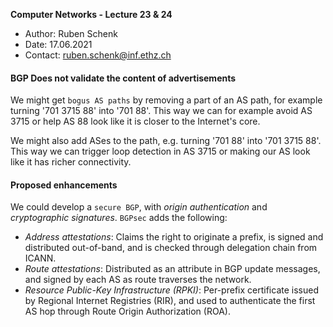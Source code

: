 **Computer Networks - Lecture 23 & 24**

- Author: Ruben Schenk
- Date: 17.06.2021
- Contact: ruben.schenk@inf.ethz.ch

#### BGP Does not validate the content of advertisements

We might get `bogus AS paths` by removing a part of an AS path, for example turning '701 3715 88' into '701 88'. This way we can for example avoid AS 3715 or help AS 88 look like it is closer to the Internet's core.

We might also add ASes to the path, e.g. turning '701 88' into '701 3715 88'. This way we can trigger loop detection in AS 3715 or making our AS look like it has richer connectivity.

#### Proposed enhancements

We could develop a `secure BGP`, with *origin authentication* and *cryptographic signatures*. `BGPsec` adds the following:

- *Address attestations*: Claims the right to originate a prefix, is signed and distributed out-of-band, and is checked through delegation chain from ICANN.
- *Route attestations*: Distributed as an attribute in BGP update messages, and signed by each AS as route traverses the network.
- *Resource Public-Key Infrastructure (RPKI)*: Per-prefix certificate issued by Regional Internet Registries (RIR), and used to authenticate the first AS hop through Route Origin Authorization (ROA).

